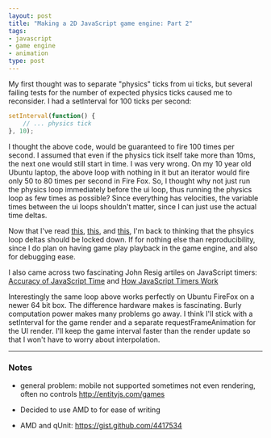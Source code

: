 ```yaml
---
layout: post
title: "Making a 2D JavaScript game engine: Part 2"
tags:
- javascript
- game engine
- animation
type: post
---
```

My first thought was to separate "physics" ticks from ui ticks, but several failing tests for the number of expected
physics ticks caused me to reconsider. I had a setInterval for 100 ticks per second:

```javascript
setInterval(function() {
    // ... physics tick
}, 10);
```

I thought the above code, would be guaranteed to fire 100 times per second. I assumed that even if the physics tick itself
 take more than 10ms, the next one would still start in time. I was very wrong. On my 10 year old Ubuntu laptop,
the above loop with nothing in it but an iterator would fire only 50 to 80 times per second in Fire Fox. So, I thought
 why not just run the physics loop immediately before the ui loop, thus running the physics loop as few times as
 possible? Since everything has velocities, the variable times between the ui loops shouldn't matter, since I can just
 use the actual time deltas.

Now that I've read [this](http://gamedev.stackexchange.com/questions/1589/fixed-time-step-vs-variable-time-step),
[this](http://gafferongames.com/game-physics/fix-your-timestep/), and [this](http://www.koonsolo.com/news/dewitters-gameloop/), I'm back
 to thinking that the phsyics loop deltas should be locked down. If for nothing else than reproducibility, since I do plan
 on having game play playback in the game engine, and also for debugging ease.
 
I also came across two fascinating John Resig artiles on JavaScript timers: 
[Accuracy of JavaScript Time](http://ejohn.org/blog/accuracy-of-javascript-time/) and 
[How JavaScript Timers Work](http://ejohn.org/blog/how-javascript-timers-work/)

Interestingly the same loop above works perfectly on Ubuntu FireFox on a newer 64 bit box. The difference hardware makes 
is fascinating. Burly computation power makes many problems go away. I think I'll stick with a setInterval for the game
render and a separate requestFrameAnimation for the UI render. I'll keep the game interval faster than the render update
so that I won't have to worry about interpolation.

---

### Notes

* general problem: mobile not supported 
sometimes not even rendering, often no controls
http://entityjs.com/games

* Decided to use AMD to for ease of writing
* AMD and qUnit: https://gist.github.com/4417534
